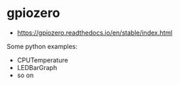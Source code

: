 # gpiozero

* https://gpiozero.readthedocs.io/en/stable/index.html

Some python examples:

* CPUTemperature
* LEDBarGraph
* so on
